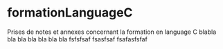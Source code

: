 # formationLanguageC
 Prises de notes et annexes concernant la formation en language C
blabla bla bla bla bla bla bla 
fsfsfsaf
fsasfsaf
fsafasfsfaf
